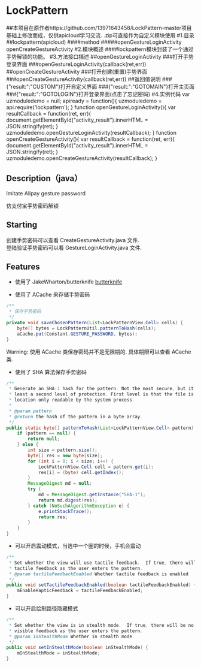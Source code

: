 # LockPattern
##本项目在原作者https://github.com/13971643458/LockPattern-master项目基础上修改而成，仅供apicloud学习交流.  .zip可直接作为自定义模块使用
#1.目录
##lockpattern(apicloud)
####method
#####openGestureLoginActivity     openCreateGestureActivity
#2.模块概述
####lockpattern模块封装了一个通过手势解锁的功能。
#3.方法接口描述
##openGestureLoginActivity
###打开手势登录界面
###openGestureLoginActivity(callback(ret,err))
##openCreateGestureActivity
###打开创建(重置)手势界面
###openCreateGestureActivity(callback(ret,err))
##返回值说明
###{"result:":"CUSTOM"}打开自定义界面
###{"result:":"GOTOMAIN"}打开主页面
###{"result:":"GOTOLOGIN"}打开登录界面(点击了忘记密码)
#4.实例代码
		var uzmoduledemo = null;
		apiready = function(){
	    	uzmoduledemo = api.require('lockpattern');
	    }
		function openGestureLoginActivity(){
		var resultCallback = function(ret, err){
		        document.getElementById("activity_result").innerHTML = JSON.stringify(ret);
			}
	        uzmoduledemo.openGestureLoginActivity(resultCallback);
		}
	    function openCreateGestureActivity(){
	    var resultCallback = function(ret, err){
		        document.getElementById("activity_result").innerHTML = JSON.stringify(ret);
			}
	        uzmoduledemo.openCreateGestureActivity(resultCallback);
	    }
## Description（java）

Imitate Alipay gesture password

仿支付宝手势密码解锁

## Starting

创建手势密码可以查看 CreateGestureActivity.java 文件.  
登陆验证手势密码可以看 GestureLoginActivity.java 文件.

## Features

* 使用了 JakeWharton/butterknife [butterknife](https://github.com/JakeWharton/butterknife)

* 使用了 ACache 来存储手势密码

```java
/**
 * 保存手势密码
 */
private void saveChosenPattern(List<LockPatternView.Cell> cells) {
    byte[] bytes = LockPatternUtil.patternToHash(cells);
    aCache.put(Constant.GESTURE_PASSWORD, bytes);
}
```

Warning: 使用 ACache 类保存密码并不是无限期的. 具体期限可以查看 ACache 类.

* 使用了 SHA 算法保存手势密码

```java
/**
 * Generate an SHA-1 hash for the pattern. Not the most secure, but it is at
 * least a second level of protection. First level is that the file is in a
 * location only readable by the system process.
 *
 * @param pattern
 * @return the hash of the pattern in a byte array.
 */
public static byte[] patternToHash(List<LockPatternView.Cell> pattern) {
    if (pattern == null) {
        return null;
    } else {
        int size = pattern.size();
        byte[] res = new byte[size];
        for (int i = 0; i < size; i++) {
            LockPatternView.Cell cell = pattern.get(i);
            res[i] = (byte) cell.getIndex();
        }
        MessageDigest md = null;
        try {
            md = MessageDigest.getInstance("SHA-1");
            return md.digest(res);
        } catch (NoSuchAlgorithmException e) {
            e.printStackTrace();
            return res;
        }
    }
}
```

* 可以开启震动模式，当选中一个圈的时候，手机会震动

```java
/**
 * Set whether the view will use tactile feedback.  If true, there will be
 * tactile feedback as the user enters the pattern.
 * @param tactileFeedbackEnabled Whether tactile feedback is enabled
 */
public void setTactileFeedbackEnabled(boolean tactileFeedbackEnabled) {
	mEnableHapticFeedback = tactileFeedbackEnabled;
}
```

* 可以开启绘制路径隐藏模式

```java
/**
 * Set whether the view is in stealth mode.  If true, there will be no
 * visible feedback as the user enters the pattern.
 * @param inStealthMode Whether in stealth mode.
 */
public void setInStealthMode(boolean inStealthMode) {
	mInStealthMode = inStealthMode;
}
```


